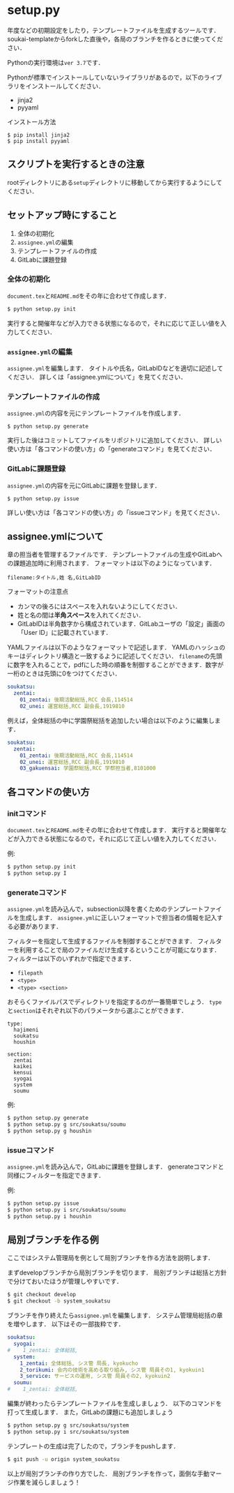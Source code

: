 setup.py
===

年度などの初期設定をしたり，テンプレートファイルを生成するツールです．
soukai-templateからforkした直後や，各局のブランチを作るときに使ってください．

Pythonの実行環境は`ver 3.7`です．

Pythonが標準でインストールしていないライブラリがあるので，以下のライブラリをインストールしてください．
  - jinja2
  - pyyaml

インストール方法
```shell
$ pip install jinja2
$ pip install pyyaml
```

## スクリプトを実行するときの注意
rootディレクトリにある`setup`ディレクトリに移動してから実行するようにしてください．

## セットアップ時にすること

1. 全体の初期化
2. `assignee.yml`の編集
3. テンプレートファイルの作成
4. GitLabに課題登録

### 全体の初期化
`document.tex`と`README.md`をその年に合わせて作成します．

```bash
$ python setup.py init
```

実行すると開催年などが入力できる状態になるので，それに応じて正しい値を入力してください．

### `assignee.yml`の編集
`assignee.yml`を編集します．
タイトルや氏名，GitLabIDなどを適切に記述してください．
詳しくは「assignee.ymlについて」を見てください．

### テンプレートファイルの作成
`assignee.yml`の内容を元にテンプレートファイルを作成します．

```
$ python setup.py generate
```

実行した後はコミットしてファイルをリポジトリに追加してください．
詳しい使い方は「各コマンドの使い方」の「generateコマンド」を見てください．

### GitLabに課題登録
`assignee.yml`の内容を元にGitLabに課題を登録します．

```
$ python setup.py issue
```

詳しい使い方は「各コマンドの使い方」の「issueコマンド」を見てください．


## assignee.ymlについて
章の担当者を管理するファイルです．
テンプレートファイルの生成やGitLabへの課題追加時に利用されます．
フォーマットは以下のようになっています．

`filename:タイトル,姓 名,GitLabID`

フォーマットの注意点
- カンマの後ろにはスペースを入れないようにしてください．
- 姓と名の間は**半角スペース**を入れてください．
- GitLabIDは半角数字から構成されています．GitLabユーザの「設定」画面の「User ID」に記載されています．

YAMLファイルは以下のようなフォーマットで記述します．
YAMLのハッシュのキーはディレクトリ構造と一致するように記述してください．
`filename`の先頭に数字を入れることで，pdfにした時の順番を制御することができます．数字が一桁のときは先頭に0をつけてください．

```yaml
soukatsu:
  zentai:
    01_zentai: 後期活動総括,RCC 会長,114514
    02_unei: 運営総括,RCC 副会長,1919810
```

例えば，全体総括の中に学園祭総括を追加したい場合は以下のように編集します．

```yaml
soukatsu:
  zentai:
    01_zentai: 後期活動総括,RCC 会長,114514
    02_unei: 運営総括,RCC 副会長,1919810
    03_gakuensai: 学園祭総括,RCC 学祭担当者,8101000
```

## 各コマンドの使い方

### initコマンド
`document.tex`と`README.md`をその年に合わせて作成します．
実行すると開催年などが入力できる状態になるので，それに応じて正しい値を入力してください．

例:

```bash
$ python setup.py init
$ python setup.py I
```

### generateコマンド
`assignee.yml`を読み込んで，subsection以降を書くためのテンプレートファイルを生成します．
`assignee.yml`に正しいフォーマットで担当者の情報を記入する必要があります．

フィルターを指定して生成するファイルを制御することができます．
フィルターを利用することで局のファイルだけ生成するということが可能になります．
フィルターは以下のいずれかで指定できます．

- `filepath`
- `<type>`
- `<type> <section>`

おそらくファイルパスでディレクトリを指定するのが一番簡単でしょう．
`type`と`section`はそれぞれ以下のパラメータから選ぶことができます．

```
type:
  hajimeni
  soukatsu
  houshin

section:
  zentai
  kaikei
  kensui
  syogai
  system
  soumu
```

例:

```bash
$ python setup.py generate
$ python setup.py g src/soukatsu/soumu
$ python setup.py g houshin
```

### issueコマンド
`assignee.yml`を読み込んで，GitLabに課題を登録します．
generateコマンドと同様にフィルターを指定できます．

例:

```bash
$ python setup.py issue
$ python setup.py i src/soukatsu/soumu
$ python setup.py i houshin
```

## 局別ブランチを作る例
ここではシステム管理局を例として局別ブランチを作る方法を説明します．

まずdevelopブランチから局別ブランチを切ります．
局別ブランチは総括と方針で分けておいたほうが管理しやすいです．

```bash
$ git checkout develop
$ git checkout -b system_soukatsu
```

ブランチを作り終えたら`assignee.yml`を編集します．
システム管理局総括の章を増やします．
以下はその一部抜粋です．

```yaml
soukatsu:
  syogai:
#    1_zentai: 全体総括,
  system:
    1_zentai: 全体総括, シス管 局長, kyokucho
    2_torikumi: 会内の技術を高める取り組み, シス管 局員その1, kyokuin1
    3_service: サービスの運用, シス管 局員その2, kyokuin2
  soumu:
#    1_zentai: 全体総括,
```

編集が終わったらテンプレートファイルを生成しましょう．
以下のコマンドを打って生成します．
また，GitLabの課題にも追加しましょう

```bash
$ python setup.py g src/soukatsu/system
$ python setup.py i src/soukatsu/system
```

テンプレートの生成は完了したので，ブランチをpushします．

```bash
$ git push -u origin system_soukatsu
```

以上が局別ブランチの作り方でした．
局別ブランチを作って，面倒な手動マージ作業を減らしましょう！
